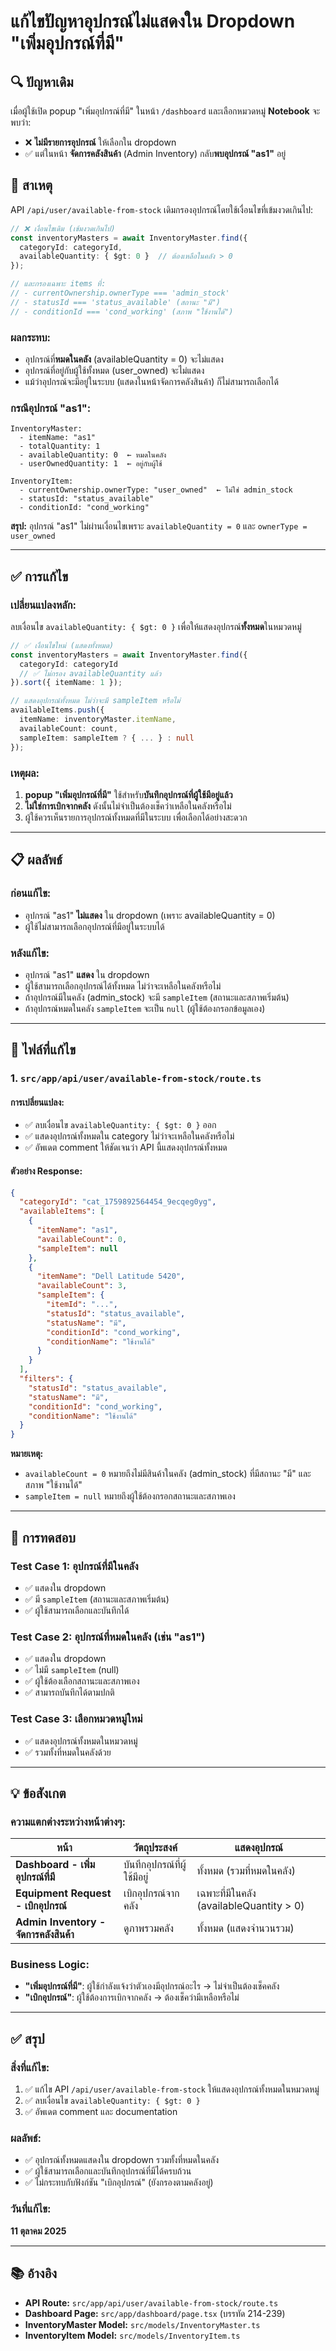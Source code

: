 # แก้ไขปัญหาอุปกรณ์ไม่แสดงใน Dropdown "เพิ่มอุปกรณ์ที่มี"

## 🔍 ปัญหาเดิม

เมื่อผู้ใช้เปิด popup "เพิ่มอุปกรณ์ที่มี" ในหน้า `/dashboard` และเลือกหมวดหมู่ **Notebook** จะพบว่า:
- ❌ **ไม่มีรายการอุปกรณ์** ให้เลือกใน dropdown
- ✅ แต่ในหน้า **จัดการคลังสินค้า** (Admin Inventory) กลับ**พบอุปกรณ์ "as1"** อยู่

## 🔎 สาเหตุ

API `/api/user/available-from-stock` เดิมกรองอุปกรณ์โดยใช้เงื่อนไขที่เข้มงวดเกินไป:

```typescript
// ❌ เงื่อนไขเดิม (เข้มงวดเกินไป)
const inventoryMasters = await InventoryMaster.find({
  categoryId: categoryId,
  availableQuantity: { $gt: 0 }  // ต้องเหลือในคลัง > 0
});

// และกรองเฉพาะ items ที่:
// - currentOwnership.ownerType === 'admin_stock'
// - statusId === 'status_available' (สถานะ "มี")
// - conditionId === 'cond_working' (สภาพ "ใช้งานได้")
```

### ผลกระทบ:
- อุปกรณ์ที่**หมดในคลัง** (availableQuantity = 0) จะไม่แสดง
- อุปกรณ์ที่อยู่กับผู้ใช้ทั้งหมด (user_owned) จะไม่แสดง
- แม้ว่าอุปกรณ์จะมีอยู่ในระบบ (แสดงในหน้าจัดการคลังสินค้า) ก็ไม่สามารถเลือกได้

### กรณีอุปกรณ์ "as1":
```
InventoryMaster:
  - itemName: "as1"
  - totalQuantity: 1
  - availableQuantity: 0  ← หมดในคลัง
  - userOwnedQuantity: 1  ← อยู่กับผู้ใช้

InventoryItem:
  - currentOwnership.ownerType: "user_owned"  ← ไม่ใช่ admin_stock
  - statusId: "status_available"
  - conditionId: "cond_working"
```

**สรุป:** อุปกรณ์ "as1" ไม่ผ่านเงื่อนไขเพราะ `availableQuantity = 0` และ `ownerType = user_owned`

---

## ✅ การแก้ไข

### เปลี่ยนแปลงหลัก:
ลบเงื่อนไข `availableQuantity: { $gt: 0 }` เพื่อให้แสดงอุปกรณ์**ทั้งหมด**ในหมวดหมู่

```typescript
// ✅ เงื่อนไขใหม่ (แสดงทั้งหมด)
const inventoryMasters = await InventoryMaster.find({
  categoryId: categoryId
  // ✅ ไม่กรอง availableQuantity แล้ว
}).sort({ itemName: 1 });

// แสดงอุปกรณ์ทั้งหมด ไม่ว่าจะมี sampleItem หรือไม่
availableItems.push({
  itemName: inventoryMaster.itemName,
  availableCount: count,
  sampleItem: sampleItem ? { ... } : null
});
```

### เหตุผล:
1. **popup "เพิ่มอุปกรณ์ที่มี"** ใช้สำหรับ**บันทึกอุปกรณ์ที่ผู้ใช้มีอยู่แล้ว**
2. **ไม่ใช่การเบิกจากคลัง** ดังนั้นไม่จำเป็นต้องเช็คว่าเหลือในคลังหรือไม่
3. ผู้ใช้ควรเห็นรายการอุปกรณ์ทั้งหมดที่มีในระบบ เพื่อเลือกได้อย่างสะดวก

---

## 📋 ผลลัพธ์

### ก่อนแก้ไข:
- อุปกรณ์ "as1" **ไม่แสดง** ใน dropdown (เพราะ availableQuantity = 0)
- ผู้ใช้ไม่สามารถเลือกอุปกรณ์ที่มีอยู่ในระบบได้

### หลังแก้ไข:
- อุปกรณ์ "as1" **แสดง** ใน dropdown
- ผู้ใช้สามารถเลือกอุปกรณ์ได้ทั้งหมด ไม่ว่าจะเหลือในคลังหรือไม่
- ถ้าอุปกรณ์มีในคลัง (admin_stock) จะมี `sampleItem` (สถานะและสภาพเริ่มต้น)
- ถ้าอุปกรณ์หมดในคลัง `sampleItem` จะเป็น `null` (ผู้ใช้ต้องกรอกข้อมูลเอง)

---

## 📄 ไฟล์ที่แก้ไข

### 1. `src/app/api/user/available-from-stock/route.ts`

#### การเปลี่ยนแปลง:
- ✅ ลบเงื่อนไข `availableQuantity: { $gt: 0 }` ออก
- ✅ แสดงอุปกรณ์ทั้งหมดใน category ไม่ว่าจะเหลือในคลังหรือไม่
- ✅ อัพเดต comment ให้ชัดเจนว่า API นี้แสดงอุปกรณ์ทั้งหมด

#### ตัวอย่าง Response:
```json
{
  "categoryId": "cat_1759892564454_9ecqeg0yg",
  "availableItems": [
    {
      "itemName": "as1",
      "availableCount": 0,
      "sampleItem": null
    },
    {
      "itemName": "Dell Latitude 5420",
      "availableCount": 3,
      "sampleItem": {
        "itemId": "...",
        "statusId": "status_available",
        "statusName": "มี",
        "conditionId": "cond_working",
        "conditionName": "ใช้งานได้"
      }
    }
  ],
  "filters": {
    "statusId": "status_available",
    "statusName": "มี",
    "conditionId": "cond_working",
    "conditionName": "ใช้งานได้"
  }
}
```

**หมายเหตุ:**
- `availableCount = 0` หมายถึงไม่มีสินค้าในคลัง (admin_stock) ที่มีสถานะ "มี" และสภาพ "ใช้งานได้"
- `sampleItem = null` หมายถึงผู้ใช้ต้องกรอกสถานะและสภาพเอง

---

## 🧪 การทดสอบ

### Test Case 1: อุปกรณ์ที่มีในคลัง
- ✅ แสดงใน dropdown
- ✅ มี `sampleItem` (สถานะและสภาพเริ่มต้น)
- ✅ ผู้ใช้สามารถเลือกและบันทึกได้

### Test Case 2: อุปกรณ์ที่หมดในคลัง (เช่น "as1")
- ✅ แสดงใน dropdown
- ✅ ไม่มี `sampleItem` (null)
- ✅ ผู้ใช้ต้องเลือกสถานะและสภาพเอง
- ✅ สามารถบันทึกได้ตามปกติ

### Test Case 3: เลือกหมวดหมู่ใหม่
- ✅ แสดงอุปกรณ์ทั้งหมดในหมวดหมู่
- ✅ รวมทั้งที่หมดในคลังด้วย

---

## 💡 ข้อสังเกต

### ความแตกต่างระหว่างหน้าต่างๆ:

| หน้า | วัตถุประสงค์ | แสดงอุปกรณ์ |
|------|-------------|------------|
| **Dashboard - เพิ่มอุปกรณ์ที่มี** | บันทึกอุปกรณ์ที่ผู้ใช้มีอยู่ | ทั้งหมด (รวมที่หมดในคลัง) |
| **Equipment Request - เบิกอุปกรณ์** | เบิกอุปกรณ์จากคลัง | เฉพาะที่มีในคลัง (availableQuantity > 0) |
| **Admin Inventory - จัดการคลังสินค้า** | ดูภาพรวมคลัง | ทั้งหมด (แสดงจำนวนรวม) |

### Business Logic:
- **"เพิ่มอุปกรณ์ที่มี"**: ผู้ใช้กำลังแจ้งว่าตัวเองมีอุปกรณ์อะไร → ไม่จำเป็นต้องเช็คคลัง
- **"เบิกอุปกรณ์"**: ผู้ใช้ต้องการเบิกจากคลัง → ต้องเช็คว่ามีเหลือหรือไม่

---

## ✅ สรุป

### สิ่งที่แก้ไข:
1. ✅ แก้ไข API `/api/user/available-from-stock` ให้แสดงอุปกรณ์ทั้งหมดในหมวดหมู่
2. ✅ ลบเงื่อนไข `availableQuantity: { $gt: 0 }`
3. ✅ อัพเดต comment และ documentation

### ผลลัพธ์:
- ✅ อุปกรณ์ทั้งหมดแสดงใน dropdown รวมทั้งที่หมดในคลัง
- ✅ ผู้ใช้สามารถเลือกและบันทึกอุปกรณ์ที่มีได้ครบถ้วน
- ✅ ไม่กระทบกับฟังก์ชัน "เบิกอุปกรณ์" (ยังกรองตามคลังอยู่)

### วันที่แก้ไข:
**11 ตุลาคม 2025**

---

## 📚 อ้างอิง

- **API Route:** `src/app/api/user/available-from-stock/route.ts`
- **Dashboard Page:** `src/app/dashboard/page.tsx` (บรรทัด 214-239)
- **InventoryMaster Model:** `src/models/InventoryMaster.ts`
- **InventoryItem Model:** `src/models/InventoryItem.ts`

